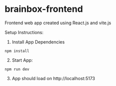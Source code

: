 # brainbox-frontend

Frontend web app created using React.js and vite.js

Setup Instructions:

1. Install App Dependencies

```
npm install
```

2. Start App:

```
npm run dev
```

3. App should load on http://localhost:5173 
